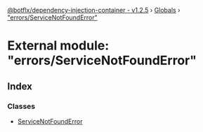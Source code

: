 [@botflx/dependency-injection-container - v1.2.5](../README.md) › [Globals](../globals.md) › ["errors/ServiceNotFoundError"](_errors_servicenotfounderror_.md)

# External module: "errors/ServiceNotFoundError"

## Index

### Classes

* [ServiceNotFoundError](../classes/_errors_servicenotfounderror_.servicenotfounderror.md)
